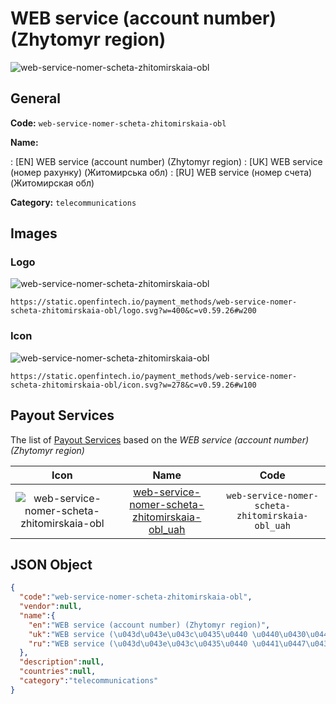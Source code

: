 
# WEB service (account number) (Zhytomyr region) 
![web-service-nomer-scheta-zhitomirskaia-obl](https://static.openfintech.io/payment_methods/web-service-nomer-scheta-zhitomirskaia-obl/logo.svg?w=400&c=v0.59.26#w200)  

## General 
**Code:** `web-service-nomer-scheta-zhitomirskaia-obl` 
 
**Name:** 
 
:	[EN] WEB service (account number) (Zhytomyr region) 
:	[UK] WEB service (номер рахунку) (Житомирська обл) 
:	[RU] WEB service (номер счета)(Житомирская обл) 
 
**Category:** `telecommunications` 
 

## Images 

### Logo 
![web-service-nomer-scheta-zhitomirskaia-obl](https://static.openfintech.io/payment_methods/web-service-nomer-scheta-zhitomirskaia-obl/logo.svg?w=400&c=v0.59.26#w200)  

```
https://static.openfintech.io/payment_methods/web-service-nomer-scheta-zhitomirskaia-obl/logo.svg?w=400&c=v0.59.26#w200
```  

### Icon 
![web-service-nomer-scheta-zhitomirskaia-obl](https://static.openfintech.io/payment_methods/web-service-nomer-scheta-zhitomirskaia-obl/icon.svg?w=278&c=v0.59.26#w100)  

```
https://static.openfintech.io/payment_methods/web-service-nomer-scheta-zhitomirskaia-obl/icon.svg?w=278&c=v0.59.26#w100
```  

## Payout Services 
 
The list of [Payout Services](/payout-services/) based on the _WEB service (account number) (Zhytomyr region)_ 

|Icon|Name|Code| 
|:---:|:---:|:---:| 
|![web-service-nomer-scheta-zhitomirskaia-obl](https://static.openfintech.io/payout_methods/web-service-nomer-scheta-zhitomirskaia-obl/icon.svg?w=278&c=v0.59.26#w40) |[web-service-nomer-scheta-zhitomirskaia-obl_uah](/payout-services/web-service-nomer-scheta-zhitomirskaia-obl_uah/)|`web-service-nomer-scheta-zhitomirskaia-obl_uah`| 
 

## JSON Object 

```json
{
  "code":"web-service-nomer-scheta-zhitomirskaia-obl",
  "vendor":null,
  "name":{
    "en":"WEB service (account number) (Zhytomyr region)",
    "uk":"WEB service (\u043d\u043e\u043c\u0435\u0440 \u0440\u0430\u0445\u0443\u043d\u043a\u0443) (\u0416\u0438\u0442\u043e\u043c\u0438\u0440\u0441\u044c\u043a\u0430 \u043e\u0431\u043b)",
    "ru":"WEB service (\u043d\u043e\u043c\u0435\u0440 \u0441\u0447\u0435\u0442\u0430)(\u0416\u0438\u0442\u043e\u043c\u0438\u0440\u0441\u043a\u0430\u044f \u043e\u0431\u043b)"
  },
  "description":null,
  "countries":null,
  "category":"telecommunications"
}
```  
